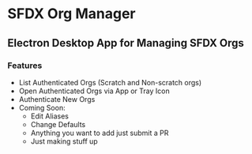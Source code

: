 # SFDX Org Manager

## Electron Desktop App for Managing SFDX Orgs

### Features

- List Authenticated Orgs (Scratch and Non-scratch orgs)
- Open Authenticated Orgs via App or Tray Icon
- Authenticate New Orgs
- Coming Soon:
  - Edit Aliases
  - Change Defaults
  - Anything you want to add just submit a PR
  - Just making stuff up
